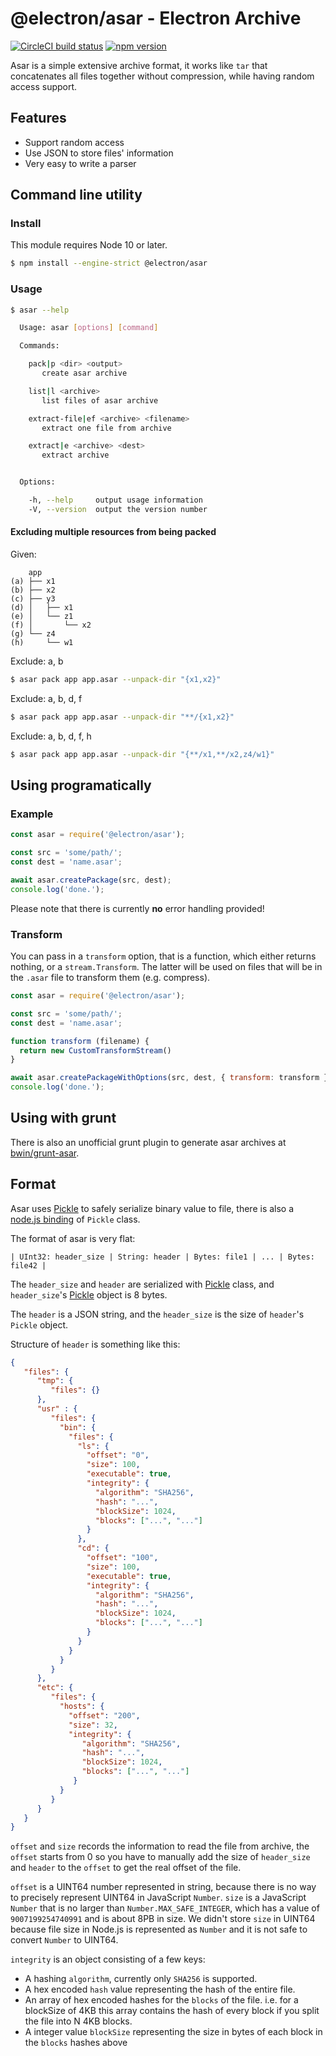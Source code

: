 # @electron/asar - Electron Archive

[![CircleCI build status](https://circleci.com/gh/electron/asar/tree/main.svg?style=shield)](https://circleci.com/gh/electron/asar/tree/main)
[![npm version](http://img.shields.io/npm/v/@electron/asar.svg)](https://npmjs.org/package/@electron/asar)

Asar is a simple extensive archive format, it works like `tar` that concatenates
all files together without compression, while having random access support.

## Features

* Support random access
* Use JSON to store files' information
* Very easy to write a parser

## Command line utility

### Install

This module requires Node 10 or later.

```bash
$ npm install --engine-strict @electron/asar
```

### Usage

```bash
$ asar --help

  Usage: asar [options] [command]

  Commands:

    pack|p <dir> <output>
       create asar archive

    list|l <archive>
       list files of asar archive

    extract-file|ef <archive> <filename>
       extract one file from archive

    extract|e <archive> <dest>
       extract archive


  Options:

    -h, --help     output usage information
    -V, --version  output the version number

```

#### Excluding multiple resources from being packed

Given:
```
    app
(a) ├── x1
(b) ├── x2
(c) ├── y3
(d) │   ├── x1
(e) │   └── z1
(f) │       └── x2
(g) └── z4
(h)     └── w1
```

Exclude: a, b
```bash
$ asar pack app app.asar --unpack-dir "{x1,x2}"
```

Exclude: a, b, d, f
```bash
$ asar pack app app.asar --unpack-dir "**/{x1,x2}"
```

Exclude: a, b, d, f, h
```bash
$ asar pack app app.asar --unpack-dir "{**/x1,**/x2,z4/w1}"
```

## Using programatically

### Example

```javascript
const asar = require('@electron/asar');

const src = 'some/path/';
const dest = 'name.asar';

await asar.createPackage(src, dest);
console.log('done.');
```

Please note that there is currently **no** error handling provided!

### Transform
You can pass in a `transform` option, that is a function, which either returns
nothing, or a `stream.Transform`. The latter will be used on files that will be
in the `.asar` file to transform them (e.g. compress).

```javascript
const asar = require('@electron/asar');

const src = 'some/path/';
const dest = 'name.asar';

function transform (filename) {
  return new CustomTransformStream()
}

await asar.createPackageWithOptions(src, dest, { transform: transform });
console.log('done.');
```

## Using with grunt

There is also an unofficial grunt plugin to generate asar archives at [bwin/grunt-asar][grunt-asar].

## Format

Asar uses [Pickle][pickle] to safely serialize binary value to file, there is
also a [node.js binding][node-pickle] of `Pickle` class.

The format of asar is very flat:

```
| UInt32: header_size | String: header | Bytes: file1 | ... | Bytes: file42 |
```

The `header_size` and `header` are serialized with [Pickle][pickle] class, and
`header_size`'s [Pickle][pickle] object is 8 bytes.

The `header` is a JSON string, and the `header_size` is the size of `header`'s
`Pickle` object.

Structure of `header` is something like this:

```json
{
   "files": {
      "tmp": {
         "files": {}
      },
      "usr" : {
         "files": {
           "bin": {
             "files": {
               "ls": {
                 "offset": "0",
                 "size": 100,
                 "executable": true,
                 "integrity": {
                   "algorithm": "SHA256",
                   "hash": "...",
                   "blockSize": 1024,
                   "blocks": ["...", "..."]
                 }
               },
               "cd": {
                 "offset": "100",
                 "size": 100,
                 "executable": true,
                 "integrity": {
                   "algorithm": "SHA256",
                   "hash": "...",
                   "blockSize": 1024,
                   "blocks": ["...", "..."]
                 }
               }
             }
           }
         }
      },
      "etc": {
         "files": {
           "hosts": {
             "offset": "200",
             "size": 32,
             "integrity": {
                "algorithm": "SHA256",
                "hash": "...",
                "blockSize": 1024,
                "blocks": ["...", "..."]
              }
           }
         }
      }
   }
}
```

`offset` and `size` records the information to read the file from archive, the
`offset` starts from 0 so you have to manually add the size of `header_size` and
`header` to the `offset` to get the real offset of the file.

`offset` is a UINT64 number represented in string, because there is no way to
precisely represent UINT64 in JavaScript `Number`. `size` is a JavaScript
`Number` that is no larger than `Number.MAX_SAFE_INTEGER`, which has a value of
`9007199254740991` and is about 8PB in size. We didn't store `size` in UINT64
because file size in Node.js is represented as `Number` and it is not safe to
convert `Number` to UINT64.

`integrity` is an object consisting of a few keys:
* A hashing `algorithm`, currently only `SHA256` is supported.
* A hex encoded `hash` value representing the hash of the entire file.
* An array of hex encoded hashes for the `blocks` of the file.  i.e. for a blockSize of 4KB this array contains the hash of every block if you split the file into N 4KB blocks.
* A integer value `blockSize` representing the size in bytes of each block in the `blocks` hashes above

[pickle]: https://chromium.googlesource.com/chromium/src/+/master/base/pickle.h
[node-pickle]: https://www.npmjs.org/package/chromium-pickle
[grunt-asar]: https://github.com/bwin/grunt-asar
